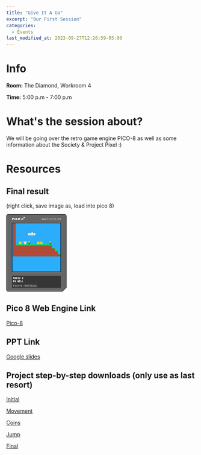 ```yaml
---
title: "Give It A Go"
excerpt: "Our First Session"
categories:
  - Events
last_modified_at: 2023-09-27T12:26:59-05:00
---
```


# Info

**Room:** The Diamond, Workroom 4

**Time:** 5:00 p.m - 7:00 p.m


# What's the session about?
We will be going over the retro game engine PICO-8 as well as some information about the Society & Project Pixel :)

# Resources
## Final result
(right click, save image as, load into pico 8)

![final](/assets/events/GIAG%2023/final.p8.png)
## Pico 8 Web Engine Link
[Pico-8](https://www.pico-8-edu.com/)

## PPT Link
[Google slides](https://docs.google.com/presentation/d/1elOLP_o7tcjL6plAO8ArYf9oijzXlHwU6FAwaR0U7VI/edit?usp=sharing)

## Project step-by-step downloads (only use as last resort)
[Initial](/assets/events/GIAG%2023/init.p8)

[Movement](/assets/events/GIAG%2023/movement_updated.p8)

[Coins](/assets/events/GIAG%2023/coins_updated.p8)

[Jump](/assets/events/GIAG%2023/jump_updated.p8)

[Final](/assets/events/GIAG%2023/level_updated.p8)
